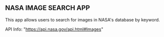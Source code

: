 ## NASA IMAGE SEARCH APP

This app allows users to search for images in NASA's database by keyword.

API Info: "https://api.nasa.gov/api.html#Images"

